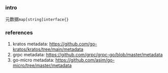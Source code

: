 ### intro
元数据`map[string]interface{}`

### references
1. kratos metadata: https://github.com/go-kratos/kratos/tree/main/metadata
2. grpc metadata: https://github.com/grpc/grpc-go/blob/master/metadata
3. go-micro metadata: https://github.com/asim/go-micro/tree/master/metadata
